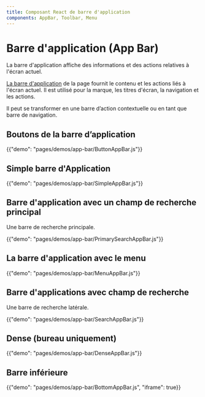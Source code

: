 ```yaml
---
title: Composant React de barre d'application
components: AppBar, Toolbar, Menu
---
```

# Barre d'application (App Bar)

<p class="description">La barre d'application affiche des informations et des actions relatives à l'écran actuel.</p>

[La barre d'application](https://material.io/design/components/app-bars-top.html) de la page fournit le contenu et les actions liés à l'écran actuel. Il est utilisé pour la marque, les titres d'écran, la navigation et les actions.

Il peut se transformer en une barre d’action contextuelle ou en tant que barre de navigation.

## Boutons de la barre d’application

{{"demo": "pages/demos/app-bar/ButtonAppBar.js"}}

## Simple barre d'Application

{{"demo": "pages/demos/app-bar/SimpleAppBar.js"}}

## Barre d'application avec un champ de recherche principal

Une barre de recherche principale.

{{"demo": "pages/demos/app-bar/PrimarySearchAppBar.js"}}

## La barre d'application avec le menu

{{"demo": "pages/demos/app-bar/MenuAppBar.js"}}

## Barre d'applications avec champ de recherche

Une barre de recherche latérale.

{{"demo": "pages/demos/app-bar/SearchAppBar.js"}}

## Dense (bureau uniquement)

{{"demo": "pages/demos/app-bar/DenseAppBar.js"}}

## Barre inférieure

{{"demo": "pages/demos/app-bar/BottomAppBar.js", "iframe": true}}